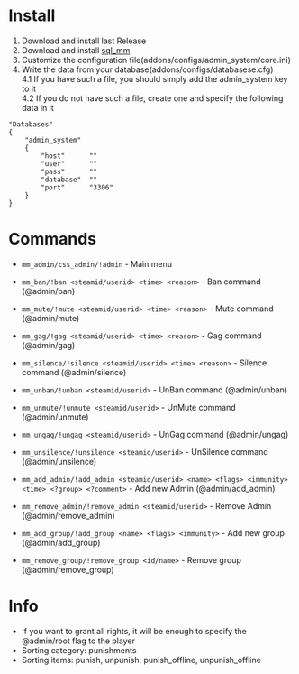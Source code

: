# Install
1. Download and install last Release
2. Download and install [sql_mm](https://github.com/zer0k-z/sql_mm/releases)
3. Customize the configuration file(addons/configs/admin_system/core.ini)
4. Write the data from your database(addons/configs/databasese.cfg)<br>
4.1 If you have such a file, you should simply add the admin_system key to it<br>
4.2 If you do not have such a file, create one and specify the following data in it
```
"Databases"
{
    "admin_system"
    {
        "host"      ""
        "user"      ""
        "pass"      ""
        "database"  ""
        "port"      "3306"
    }
}
```

# Commands
- `mm_admin/css_admin/!admin` - Main menu

- `mm_ban/!ban <steamid/userid> <time> <reason>` - Ban command (@admin/ban)
- `mm_mute/!mute <steamid/userid> <time> <reason>` - Mute command (@admin/mute)
- `mm_gag/!gag <steamid/userid> <time> <reason>` - Gag command (@admin/gag)
- `mm_silence/!silence <steamid/userid> <time> <reason>` - Silence command (@admin/silence)

- `mm_unban/!unban <steamid/userid>` - UnBan command (@admin/unban)
- `mm_unmute/!unmute <steamid/userid>` - UnMute command (@admin/unmute)
- `mm_ungag/!ungag <steamid/userid>` - UnGag command (@admin/ungag)
- `mm_unsilence/!unsilence <steamid/userid>` - UnSilence command (@admin/unsilence)

- `mm_add_admin/!add_admin <steamid/userid> <name> <flags> <immunity> <time> <?group> <?comment>` - Add new Admin (@admin/add_admin)
- `mm_remove_admin/!remove_admin <steamid/userid>` - Remove Admin (@admin/remove_admin)

- `mm_add_group/!add_group <name> <flags> <immunity>` - Add new group (@admin/add_group)
- `mm_remove_group/!remove_group <id/name>` - Remove group (@admin/remove_group)

# Info
- If you want to grant all rights, it will be enough to specify the @admin/root flag to the player
- Sorting category: punishments
- Sorting items: punish, unpunish, punish_offline, unpunish_offline